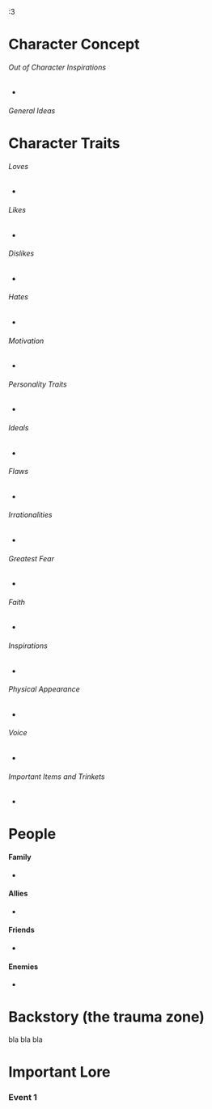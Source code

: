 :3
# Character Concept

###### Out of Character Inspirations
- 

###### General Ideas


# Character Traits

###### Loves
- 

###### Likes
- 

###### Dislikes
- 

###### Hates
- 

###### Motivation
- 

###### Personality Traits
- 

###### Ideals
- 

###### Flaws
- 

###### Irrationalities
- 

###### Greatest Fear
- 

###### Faith
- 

###### Inspirations
- 

###### Physical Appearance
- 

###### Voice
- 

###### Important Items and Trinkets
- 

# People

#### Family
- 

#### Allies
- 

#### Friends
- 

#### Enemies
- 

# Backstory (the trauma zone)

bla bla bla

# Important Lore

### Event 1
